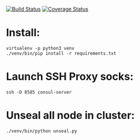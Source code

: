 [![Build Status](https://travis-ci.org/nledez/vault_python_unseal.svg?branch=master)](https://travis-ci.org/nledez/vault_python_unseal) [![Coverage Status](https://coveralls.io/repos/github/nledez/vault_python_unseal/badge.svg)](https://coveralls.io/github/nledez/vault_python_unseal)
# Install:

```
virtualenv -p python3 venv
./venv/bin/pip install -r requirements.txt
```

# Launch SSH Proxy socks:

```
ssh -D 8585 consul-server
```

# Unseal all node in cluster:

```
./venv/bin/python unseal.py
```

